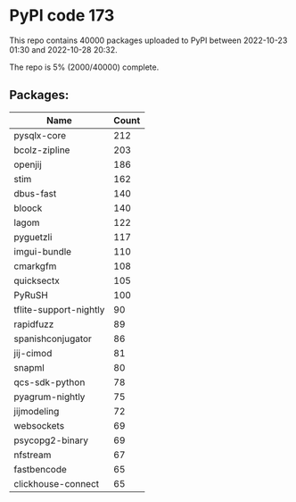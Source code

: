 # PyPI code 173

This repo contains 40000 packages uploaded to PyPI between 
2022-10-23 01:30 and 2022-10-28 20:32.

The repo is 5% (2000/40000) complete.

## Packages:

| Name  | Count |
| ----- | ----- |
| pysqlx-core | 212 |
| bcolz-zipline | 203 |
| openjij | 186 |
| stim | 162 |
| dbus-fast | 140 |
| bloock | 140 |
| lagom | 122 |
| pyguetzli | 117 |
| imgui-bundle | 110 |
| cmarkgfm | 108 |
| quicksectx | 105 |
| PyRuSH | 100 |
| tflite-support-nightly | 90 |
| rapidfuzz | 89 |
| spanishconjugator | 86 |
| jij-cimod | 81 |
| snapml | 80 |
| qcs-sdk-python | 78 |
| pyagrum-nightly | 75 |
| jijmodeling | 72 |
| websockets | 69 |
| psycopg2-binary | 69 |
| nfstream | 67 |
| fastbencode | 65 |
| clickhouse-connect | 65 |


